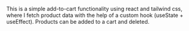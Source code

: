 This is a simple add-to-cart functionality using react and tailwind css, where I fetch product data with the help of a custom hook (useState + useEffect). Products can be added to a cart and deleted.
